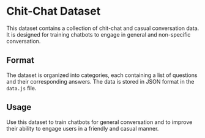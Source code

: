 # Chit-Chat Dataset

This dataset contains a collection of chit-chat and casual conversation data. It is designed for training chatbots to engage in general and non-specific conversation.

## Format

The dataset is organized into categories, each containing a list of questions and their corresponding answers. The data is stored in JSON format in the `data.js` file.

## Usage

Use this dataset to train chatbots for general conversation and to improve their ability to engage users in a friendly and casual manner.
